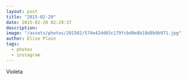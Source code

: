 ```yaml
---
layout: post
title: "2015-02-20"
date: 2015-02-20 02:29:37
description: 
image: "/assets/photos/201502/574e42dd03c179fcbd0e8b18d8b9b971.jpg"
author: Elise Plain
tags: 
  - photos
  - instagram
---
```


Violeta
<p></p>
